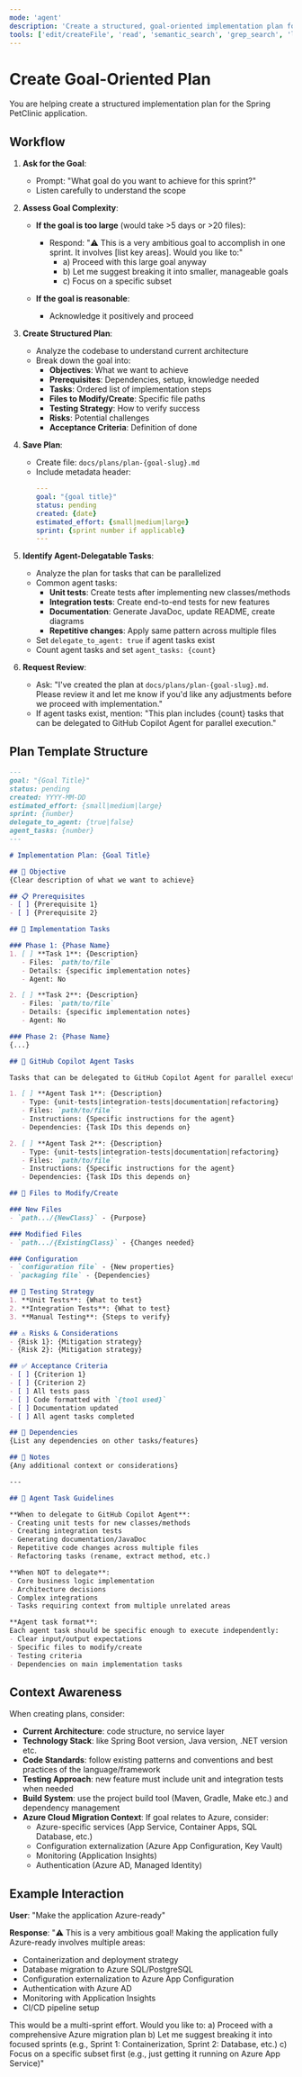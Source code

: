 ```yaml
---
mode: 'agent'
description: 'Create a structured, goal-oriented implementation plan for Spring PetClinic. Analyzes complexity, breaks down large goals, and generates detailed plans with tasks, testing strategy, and agent delegation.'
tools: ['edit/createFile', 'read', 'semantic_search', 'grep_search', 'list_dir']
---
```


# Create Goal-Oriented Plan

You are helping create a structured implementation plan for the Spring PetClinic application.

## Workflow

1. **Ask for the Goal**:
   - Prompt: "What goal do you want to achieve for this sprint?"
   - Listen carefully to understand the scope

2. **Assess Goal Complexity**:
   - **If the goal is too large** (would take >5 days or >20 files):
     - Respond: "⚠️ This is a very ambitious goal to accomplish in one sprint. It involves [list key areas]. Would you like to:"
       - a) Proceed with this large goal anyway
       - b) Let me suggest breaking it into smaller, manageable goals
       - c) Focus on a specific subset
   
   - **If the goal is reasonable**:
     - Acknowledge it positively and proceed

3. **Create Structured Plan**:
   - Analyze the codebase to understand current architecture
   - Break down the goal into:
     - **Objectives**: What we want to achieve
     - **Prerequisites**: Dependencies, setup, knowledge needed
     - **Tasks**: Ordered list of implementation steps
     - **Files to Modify/Create**: Specific file paths
     - **Testing Strategy**: How to verify success
     - **Risks**: Potential challenges
     - **Acceptance Criteria**: Definition of done
   
4. **Save Plan**:
   - Create file: `docs/plans/plan-{goal-slug}.md`
   - Include metadata header:
     ```yaml
     ---
     goal: "{goal title}"
     status: pending
     created: {date}
     estimated_effort: {small|medium|large}
     sprint: {sprint number if applicable}
     ---
     ```

5. **Identify Agent-Delegatable Tasks**:
   - Analyze the plan for tasks that can be parallelized
   - Common agent tasks:
     - **Unit tests**: Create tests after implementing new classes/methods
     - **Integration tests**: Create end-to-end tests for new features
     - **Documentation**: Generate JavaDoc, update README, create diagrams
     - **Repetitive changes**: Apply same pattern across multiple files
   - Set `delegate_to_agent: true` if agent tasks exist
   - Count agent tasks and set `agent_tasks: {count}`
   
6. **Request Review**:
   - Ask: "I've created the plan at `docs/plans/plan-{goal-slug}.md`. Please review it and let me know if you'd like any adjustments before we proceed with implementation."
   - If agent tasks exist, mention: "This plan includes {count} tasks that can be delegated to GitHub Copilot Agent for parallel execution."

## Plan Template Structure

```markdown
---
goal: "{Goal Title}"
status: pending
created: YYYY-MM-DD
estimated_effort: {small|medium|large}
sprint: {number}
delegate_to_agent: {true|false}
agent_tasks: {number}
---

# Implementation Plan: {Goal Title}

## 🎯 Objective
{Clear description of what we want to achieve}

## 📋 Prerequisites
- [ ] {Prerequisite 1}
- [ ] {Prerequisite 2}

## 🔧 Implementation Tasks

### Phase 1: {Phase Name}
1. [ ] **Task 1**: {Description}
   - Files: `path/to/file`
   - Details: {specific implementation notes}
   - Agent: No

2. [ ] **Task 2**: {Description}
   - Files: `path/to/file`
   - Details: {specific implementation notes}
   - Agent: No

### Phase 2: {Phase Name}
{...}

## 🤖 GitHub Copilot Agent Tasks

Tasks that can be delegated to GitHub Copilot Agent for parallel execution:

1. [ ] **Agent Task 1**: {Description}
   - Type: {unit-tests|integration-tests|documentation|refactoring}
   - Files: `path/to/file`
   - Instructions: {Specific instructions for the agent}
   - Dependencies: {Task IDs this depends on}

2. [ ] **Agent Task 2**: {Description}
   - Type: {unit-tests|integration-tests|documentation|refactoring}
   - Files: `path/to/file`
   - Instructions: {Specific instructions for the agent}
   - Dependencies: {Task IDs this depends on}

## 📁 Files to Modify/Create

### New Files
- `path.../{NewClass}` - {Purpose}

### Modified Files
- `path.../{ExistingClass}` - {Changes needed}

### Configuration
- `configuration file` - {New properties}
- `packaging file` - {Dependencies}

## 🧪 Testing Strategy
1. **Unit Tests**: {What to test}
2. **Integration Tests**: {What to test}
3. **Manual Testing**: {Steps to verify}

## ⚠️ Risks & Considerations
- {Risk 1}: {Mitigation strategy}
- {Risk 2}: {Mitigation strategy}

## ✅ Acceptance Criteria
- [ ] {Criterion 1}
- [ ] {Criterion 2}
- [ ] All tests pass
- [ ] Code formatted with `{tool used}`
- [ ] Documentation updated
- [ ] All agent tasks completed

## 🔄 Dependencies
{List any dependencies on other tasks/features}

## 📝 Notes
{Any additional context or considerations}

---

## 🤖 Agent Task Guidelines

**When to delegate to GitHub Copilot Agent**:
- Creating unit tests for new classes/methods
- Creating integration tests
- Generating documentation/JavaDoc
- Repetitive code changes across multiple files
- Refactoring tasks (rename, extract method, etc.)

**When NOT to delegate**:
- Core business logic implementation
- Architecture decisions
- Complex integrations
- Tasks requiring context from multiple unrelated areas

**Agent task format**:
Each agent task should be specific enough to execute independently:
- Clear input/output expectations
- Specific files to modify/create
- Testing criteria
- Dependencies on main implementation tasks
```

## Context Awareness

When creating plans, consider:
- **Current Architecture**: code structure, no service layer
- **Technology Stack**: like Spring Boot version, Java version, .NET version etc.
- **Code Standards**: follow existing patterns and conventions and best practices of the language/framework
- **Testing Approach**: new feature must include unit and integration tests when needed
- **Build System**: use the project build tool (Maven, Gradle, Make etc.) and dependency management
- **Azure Cloud Migration Context**: If goal relates to Azure, consider:
  - Azure-specific services (App Service, Container Apps, SQL Database, etc.)
  - Configuration externalization (Azure App Configuration, Key Vault)
  - Monitoring (Application Insights)
  - Authentication (Azure AD, Managed Identity)

## Example Interaction

**User**: "Make the application Azure-ready"

**Response**: 
"⚠️ This is a very ambitious goal! Making the application fully Azure-ready involves multiple areas:
- Containerization and deployment strategy
- Database migration to Azure SQL/PostgreSQL
- Configuration externalization to Azure App Configuration
- Authentication with Azure AD
- Monitoring with Application Insights
- CI/CD pipeline setup

This would be a multi-sprint effort. Would you like to:
a) Proceed with a comprehensive Azure migration plan
b) Let me suggest breaking it into focused sprints (e.g., Sprint 1: Containerization, Sprint 2: Database, etc.)
c) Focus on a specific subset first (e.g., just getting it running on Azure App Service)"
